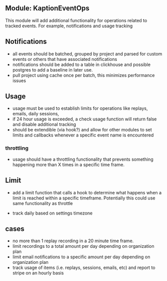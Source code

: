 ## Module: KaptionEventOps

This module will add additional functionality for operations related to tracked events. For example, notifications and usage tracking

## Notifications

- all events should be batched, grouped by project and parsed for custom events or others that have associated notifications
- notifications should be added to a table in clickhouse and possible postgres to add a baseline in later use.
- pull project using cache once per batch, this minimizes performance issues

## Usage

- usage must be used to establish limits for operations like replays, emails, daily sessions,
- if 24 hour usage is exceeded, a check usage function will return false and disable additional tracking
- should be extendible (via hook?) and allow for other modules to set limits and callbacks whenever a specific event name is encountered

### throttling

- usage should have a throttling functionality that prevents something happening more than X times in a specific time frame.

## Limit

- add a limit function that calls a hook to determine what happens when a limit is reached within a specific timeframe. Potentially this could use same functionality as throttle

- track daily based on settings timezone

## cases

- no more than 1 replay recording in a 20 minute time frame.
- limit recordings to a total amount per day depending on organization plan
- limit email notifications to a specific amount per day depending on organization plan
- track usage of items (i.e. replays, sessions, emails, etc) and report to stripe on an hourly basis

